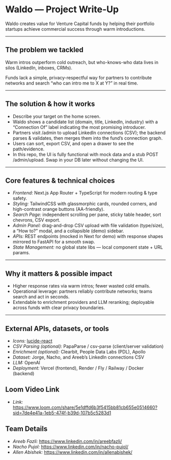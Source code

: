 # Waldo — Project Write-Up

Waldo creates value for Venture Capital funds by helping their portfolio startups achieve commercial success through warm introductions.

---

## The problem we tackled

Warm intros outperform cold outreach, but who-knows-who data lives in silos (LinkedIn, inboxes, CRMs).

Funds lack a simple, privacy-respectful way for partners to contribute networks and search “who can intro me to X at Y?” in real time.

---

## The solution & how it works

- Describe your target on the home screen.  
- Waldo shows a candidate list (domain, title, LinkedIn, industry) with a “Connection Of” label indicating the most promising introducer.  
- Partners visit /admin to upload LinkedIn connections (CSV); the backend parses & validates, then merges them into the fund’s connection graph.  
- Users can sort, export CSV, and open a drawer to see the path/evidence.  
- In this repo, the UI is fully functional with mock data and a stub POST /admin/upload. Swap in your DB later without changing the UI.

---

## Core features & technical choices

- *Frontend:* Next.js App Router + TypeScript for modern routing & type safety.  
- *Styling:* TailwindCSS with glassmorphic cards, rounded corners, and high-contrast orange buttons (AA-friendly).  
- *Search Page:* independent scrolling per pane, sticky table header, sort chevrons, CSV export.  
- *Admin Panel:* drag-and-drop CSV upload with file validation (type/size), a “How to?” modal, and a collapsible (demo) sidebar.  
- *APIs:* REST endpoints (mocked in Next for demo) with response shapes mirrored to FastAPI for a smooth swap.  
- *State Management:* no global state libs — local component state + URL params.

---

## Why it matters & possible impact

- Higher response rates via warm intros; fewer wasted cold emails.  
- Operational leverage: partners reliably contribute networks; teams search and act in seconds.  
- Extendable to enrichment providers and LLM reranking; deployable across funds with clear privacy boundaries.

---

## External APIs, datasets, or tools

- *Icons:* [lucide-react](https://lucide.dev/)  
- *CSV Parsing (optional):* PapaParse / csv-parse (client/server validation)  
- *Enrichment (optional):* Clearbit, People Data Labs (PDL), Apollo  
- *Dataset:* Jorge, Nacho, and Areeb’s LinkedIn connections CSV  
- *LLM:* OpenAI  
- *Deployment:* Vercel (frontend), Render / Fly / Railway / Docker (backend)

## Loom Video Link
- *Link:* https://www.loom.com/share/5e1dffd6b3f5415bb81cb655e0514660?sid=7de4e41a-1eb5-474f-b39d-107b5c5283d1

## Team Details
- *Areeb Fazli:* https://www.linkedin.com/in/areebfazli/
- *Nacho Pujol:* https://www.linkedin.com/in/nacho-pujol/
- *Allen Abishek:* https://www.linkedin.com/in/allenabishek/

